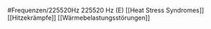 #Frequenzen/225520Hz
225520 Hz (E)
[[Heat Stress Syndromes]]
[[Hitzekrämpfe]]
[[Wärmebelastungsstörungen]]
